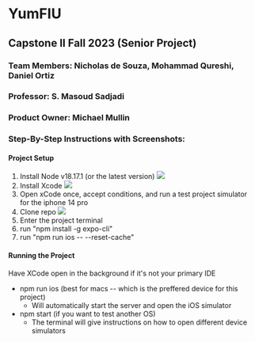 # YumFIU
## Capstone II Fall 2023 (Senior Project)

### Team Members: Nicholas de Souza, Mohammad Qureshi, Daniel Ortiz
### Professor: S. Masoud Sadjadi
### Product Owner: Michael Mullin

### Step-By-Step Instructions with Screenshots:

#### Project Setup
1. Install Node v18.17.1 (or the latest version)
   ![](https://www.edureka.co/blog/content/ver.1554792280/uploads/2019/01/Step-1.png)
2. Install Xcode
   ![](https://matteomanferdini.com/wp-content/uploads/2022/08/app-store.png.webp)
3. Open xCode once, accept conditions, and run a test project simulator for the iphone 14 pro
4. Clone repo
   ![](https://docs.github.com/assets/cb-69468/images/help/repository/https-url-clone-cli.png)
5. Enter the project terminal
6. run "npm install -g expo-cli"
7. run "npm run ios -- --reset-cache"

#### Running the Project 
Have XCode open in the background if it's not your primary IDE
- npm run ios (best for macs -- which is the preffered device for this project)
	- Will automatically start the server and open the iOS simulator
- npm start (if you want to test another OS)
	- The terminal will give instructions on how to open different device simulators 
